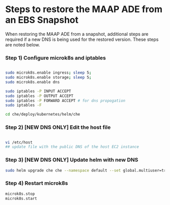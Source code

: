 # Steps to restore the MAAP ADE from an EBS Snapshot

When restoring the MAAP ADE from a snapshot, additional steps are required if a new DNS is being used for the 
restored version. These steps are noted below.

### Step 1) Configure microk8s and iptables

```bash

sudo microk8s.enable ingress; sleep 5;
sudo microk8s.enable storage; sleep 5;
sudo microk8s.enable dns

sudo iptables -P INPUT ACCEPT
sudo iptables -P OUTPUT ACCEPT
sudo iptables -P FORWARD ACCEPT # for dns propogation
sudo iptables -F

cd che/deploy/kubernetes/helm/che
```

### Step 2) [NEW DNS ONLY] Edit the host file


```bash

vi /etc/host
## update file with the public DNS of the host EC2 instance

```

### Step 3) [NEW DNS ONLY] Update helm with new DNS

```bash
sudo helm upgrade che che --namespace default --set global.multiuser=true --set global.serverStrategy=single-host --set global.ingressDomain=<public.DNS.of.host> --set global.tls.enabled=true --set global.tls.useCertManager=true --set global.tls.useStaging=false --set tls.secretName=che-tls --set global.metricsEnabled=true —-dry-run
```

### Step 4) Restart microk8s

```bash
microk8s.stop
microk8s.start
```
